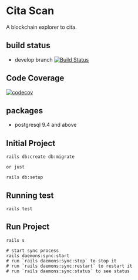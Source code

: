 # Cita Scan

A blockchain explorer to cita.

## build status

  - develop branch 
    [![Build Status](https://travis-ci.org/classicalliu/cita-scan.svg?branch=develop)](https://travis-ci.org/classicalliu/cita-scan)
    
## Code Coverage
  [![codecov](https://codecov.io/gh/classicalliu/cita-scan/branch/develop/graph/badge.svg)](https://codecov.io/gh/classicalliu/cita-scan)

## packages

  - postgresql 9.4 and above
    
## Initial Project

```shell
rails db:create db:migrate

or just

rails db:setup
```

## Running test
```shell
rails test
```

## Run Project
```shell
rails s

# start sync process
rails daemons:sync:start 
# run `rails daemons:sync:stop` to stop it
# run `rails daemons:sync:restart` to restart it
# run `rails daemons:sync:status` to see status
```
